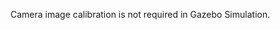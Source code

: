 <!-- #### [Camera Imaging Calibration](#camera-imaging-calibration) -->

Camera image calibration is not required in Gazebo Simulation.
